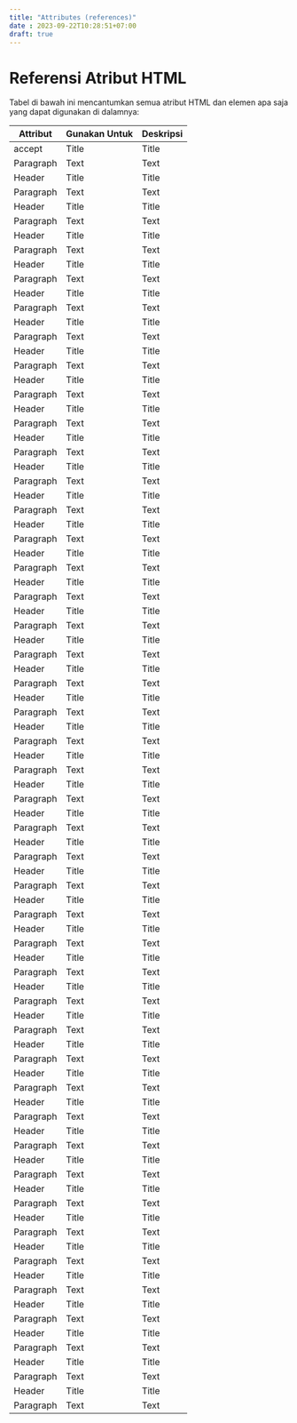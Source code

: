```yaml
---
title: "Attributes (references)"
date : 2023-09-22T10:28:51+07:00
draft: true
---
```


# Referensi Atribut HTML

Tabel di bawah ini mencantumkan semua atribut HTML dan elemen apa saja yang dapat digunakan di dalamnya:

| Attribut | Gunakan Untuk | Deskripsi |
| ----------- | ----------- | ----------- |
| accept | Title | Title |
| Paragraph | Text | Text |
| Header | Title | Title |
| Paragraph | Text | Text |
| Header | Title | Title |
| Paragraph | Text | Text |
| Header | Title | Title |
| Paragraph | Text | Text |
| Header | Title | Title |
| Paragraph | Text | Text |
| Header | Title | Title |
| Paragraph | Text | Text |
| Header | Title | Title |
| Paragraph | Text | Text |
| Header | Title | Title |
| Paragraph | Text | Text |
| Header | Title | Title |
| Paragraph | Text | Text |
| Header | Title | Title |
| Paragraph | Text | Text |
| Header | Title | Title |
| Paragraph | Text | Text |
| Header | Title | Title |
| Paragraph | Text | Text |
| Header | Title | Title |
| Paragraph | Text | Text |
| Header | Title | Title |
| Paragraph | Text | Text |
| Header | Title | Title |
| Paragraph | Text | Text |
| Header | Title | Title |
| Paragraph | Text | Text |
| Header | Title | Title |
| Paragraph | Text | Text |
| Header | Title | Title |
| Paragraph | Text | Text |
| Header | Title | Title |
| Paragraph | Text | Text |
| Header | Title | Title |
| Paragraph | Text | Text |
| Header | Title | Title |
| Paragraph | Text | Text |
| Header | Title | Title |
| Paragraph | Text | Text |
| Header | Title | Title |
| Paragraph | Text | Text |
| Header | Title | Title |
| Paragraph | Text | Text |
| Header | Title | Title |
| Paragraph | Text | Text |
| Header | Title | Title |
| Paragraph | Text | Text |
| Header | Title | Title |
| Paragraph | Text | Text |
| Header | Title | Title |
| Paragraph | Text | Text |
| Header | Title | Title |
| Paragraph | Text | Text |
| Header | Title | Title |
| Paragraph | Text | Text |
| Header | Title | Title |
| Paragraph | Text | Text |
| Header | Title | Title |
| Paragraph | Text | Text |
| Header | Title | Title |
| Paragraph | Text | Text |
| Header | Title | Title |
| Paragraph | Text | Text |
| Header | Title | Title |
| Paragraph | Text | Text |
| Header | Title | Title |
| Paragraph | Text | Text |
| Header | Title | Title |
| Paragraph | Text | Text |
| Header | Title | Title |
| Paragraph | Text | Text |
| Header | Title | Title |
| Paragraph | Text | Text |
| Header | Title | Title |
| Paragraph | Text | Text |
| Header | Title | Title |
| Paragraph | Text | Text |
| Header | Title | Title |
| Paragraph | Text | Text |
| Header | Title | Title |
| Paragraph | Text | Text |
| Header | Title | Title |
| Paragraph | Text | Text |
